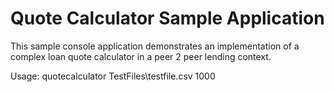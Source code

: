 # Quote Calculator Sample Application
This sample console application demonstrates an implementation of a complex loan quote calculator in a peer 2
peer lending context.

Usage: quotecalculator TestFiles\testfile.csv 1000
